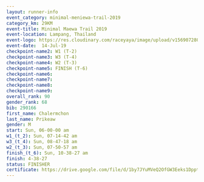 ```yaml
---
layout: runner-info 
event_category: minimal-meniewa-trail-2019 
category_km: 29KM 
event-title: Minimal Maewa Trail 2019 
event-location: Lampang, Thailand 
event-logo: https://res.cloudinary.com/raceyaya/image/upload/v1569072805/logo/minimal-trail_ktnvsp.jpg 
event-date:  14-Jul-19 
checkpoint-name2: W1 (T-2) 
checkpoint-name3: W3 (T-4) 
checkpoint-name4: W2 (T-3) 
checkpoint-name5: FINISH (T-6) 
checkpoint-name6: 
checkpoint-name7: 
checkpoint-name8: 
checkpoint-name9: 
overall_rank: 90
gender_rank: 68
bib: 290166
first_name: Chalermchon
last_name: Prikeaw
gender: M
start: Sun, 06-00-00 am
w1_(t_2): Sun, 07-14-42 am
w3_(t_4): Sun, 08-47-18 am
w2_(t_3): Sun, 07-50-57 am
finish_(t_6): Sun, 10-38-27 am
finish: 4-38-27
status: FINISHER
certificate: https://drive.google.com/file/d/1by7JYuMVeQ2OfGW3Eeks1DpptBZ6kKMX/view?usp=sharing
---
```

